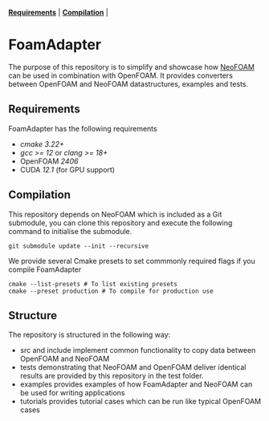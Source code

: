 **[Requirements](#requirements)** |
**[Compilation](#Compilation)** |
# FoamAdapter

The purpose of this repository is to simplify and showcase how [NeoFOAM](https://github.com/exasim-project/NeoFOAM) can be used in combination with OpenFOAM.
It provides converters between OpenFOAM and NeoFOAM datastructures, examples and tests.


## Requirements

FoamAdapter has the following requirements

*  _cmake 3.22+_
*  _gcc >= 12_ or  _clang >= 18+_
* OpenFOAM _2406_
* CUDA  _12.1_ (for GPU support)

## Compilation

This repository depends on NeoFOAM which is included as a Git submodule, you can clone this repository
and execute the following command to initialise the submodule.

    git submodule update --init --recursive

We provide several Cmake presets to set commmonly required flags if you compile FoamAdapter

    cmake --list-presets # To list existing presets
    cmake --preset production # To compile for production use

## Structure

The repository is structured in the following way:
- src and include implement common functionality to copy data between OpenFOAM and NeoFOAM
- tests demonstrating that NeoFOAM and OpenFOAM deliver identical results are provided by this repository in the test folder.
- examples provides examples of how FoamAdapter and NeoFOAM can be used for writing applications
- tutorials provides tutorial cases which can be run like typical OpenFOAM cases
